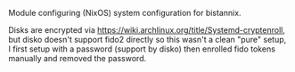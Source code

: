 Module configuring (NixOS) system configuration for bistannix.

Disks are encrypted via https://wiki.archlinux.org/title/Systemd-cryptenroll, but disko doesn't
support fido2 directly so this wasn't a clean "pure" setup, I first setup with a password (support
by disko) then enrolled fido tokens manually and removed the password.
